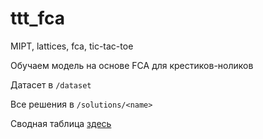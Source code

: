 # ttt_fca
MIPT, lattices, fca, tic-tac-toe


Обучаем модель на основе FCA для крестиков-ноликов

Датасет в `/dataset`

Все решения в `/solutions/<name>`

Сводная таблица [здесь](https://docs.google.com/spreadsheets/d/1p6o5E3p3KvQ4fLTtOQjxLSloKWdm9j1iB991yK8OpS0/edit#gid=0)
